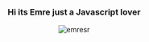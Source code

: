<div align="center">
</h3>

<h3 align="center">
 
Hi its Emre just a Javascript lover
</h3>


<p><img align="center" src="https://github-readme-stats.vercel.app/api/top-langs?username=emresr&show_icons=true&locale=en&layout=compact" alt="emresr" /></p>

<br>

</div>




